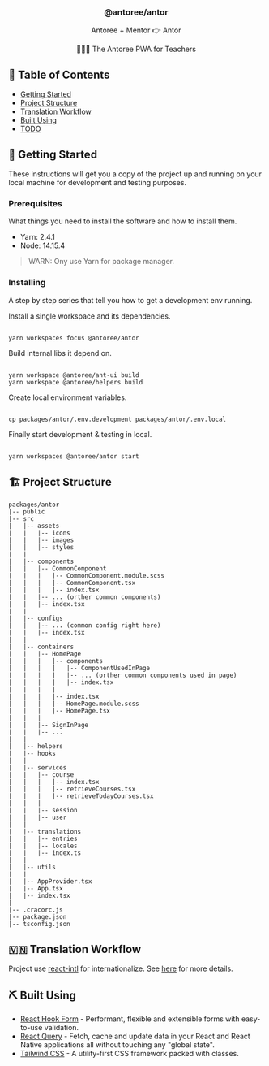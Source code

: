 <h3 align="center">@antoree/antor</h3>

<p align="center">Antoree + Mentor 👉 Antor</p>
<p align="center">👨🏻‍🏫 The Antoree PWA for Teachers</p>

## 📝 Table of Contents

- [Getting Started](#getting_started)
- [Project Structure](#structure)
- [Translation Workflow](#translation_workflow)
- [Built Using](#built_using)
- [TODO](../TODO.md)

## 🏁 Getting Started <a name = "getting_started"></a>

These instructions will get you a copy of the project up and running on your local machine for development and testing purposes.

### Prerequisites

What things you need to install the software and how to install them.

- Yarn: 2.4.1
- Node: 14.15.4

> WARN: Ony use Yarn for package manager.

### Installing

A step by step series that tell you how to get a development env running.

Install a single workspace and its dependencies.

```

yarn workspaces focus @antoree/antor

```

Build internal libs it depend on.

```

yarn workspace @antoree/ant-ui build
yarn workspace @antoree/helpers build

```

Create local environment variables.

```

cp packages/antor/.env.development packages/antor/.env.local

```

Finally start development & testing in local.

```

yarn workspaces @antoree/antor start

```

## 🏗 Project Structure <a name = "structure"></a>

```
packages/antor
|-- public
|-- src
|   |-- assets
|   |   |-- icons
|   |   |-- images
|   |   |-- styles
|   |
|   |-- components
|   |   |-- CommonComponent
|   |   |   |-- CommonComponent.module.scss
|   |   |   |-- CommonComponent.tsx
|   |   |   |-- index.tsx
|   |   |-- ... (orther common components)
|   |   |-- index.tsx
|   |
|   |-- configs
|   |   |-- ... (common config right here)
|   |   |-- index.tsx
|   |
|   |-- containers
|   |   |-- HomePage
|   |   |   |-- components
|   |   |   |   |-- ComponentUsedInPage
|   |   |   |   |-- ... (orther common components used in page)
|   |   |   |   |-- index.tsx
|   |   |   |
|   |   |   |-- index.tsx
|   |   |   |-- HomePage.module.scss
|   |   |   |-- HomePage.tsx
|   |   |
|   |   |-- SignInPage
|   |   |-- ...
|   |
|   |-- helpers
|   |-- hooks
|   |
|   |-- services
|   |   |-- course
|   |   |   |-- index.tsx
|   |   |   |-- retrieveCourses.tsx
|   |   |   |-- retrieveTodayCourses.tsx
|   |   |
|   |   |-- session
|   |   |-- user
|   |
|   |-- translations
|   |   |-- entries
|   |   |-- locales
|   |   |-- index.ts
|   |
|   |-- utils
|   |
|   |-- AppProvider.tsx
|   |-- App.tsx
|   |-- index.tsx
|
|-- .cracorc.js
|-- package.json
|-- tsconfig.json

```

## 🇻🇳 Translation Workflow <a name = "translation_workflow"></a>

Project use [react-intl](https://formatjs.io/docs/react-intl/) for internationalize.
See [here](../../docs/localize_guide.md#workflow) for more details.

## ⛏️ Built Using <a name = "built_using"></a>

- [React Hook Form](https://react-hook-form.com/) - Performant, flexible and extensible forms with easy-to-use validation.
- [React Query](https://react-query.tanstack.com/) - Fetch, cache and update data in your React and React Native applications all without touching any "global state".
- [Tailwind CSS](https://tailwindcss.com/) - A utility-first CSS framework packed with classes.
